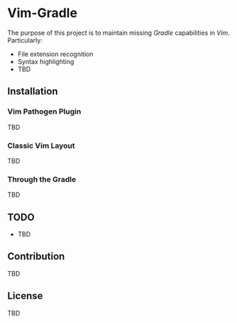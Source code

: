 # Vim-Gradle #

The purpose of this project is to maintain missing *Gradle* capabilities in *Vim*. Particularly:

* File extension recognition
* Syntax highlighting
* TBD

## Installation ##

### Vim Pathogen Plugin ###

TBD

### Classic Vim Layout ###

TBD

### Through the Gradle ###

TBD

## TODO ##

* TBD

## Contribution ##

TBD

## License ##

TBD